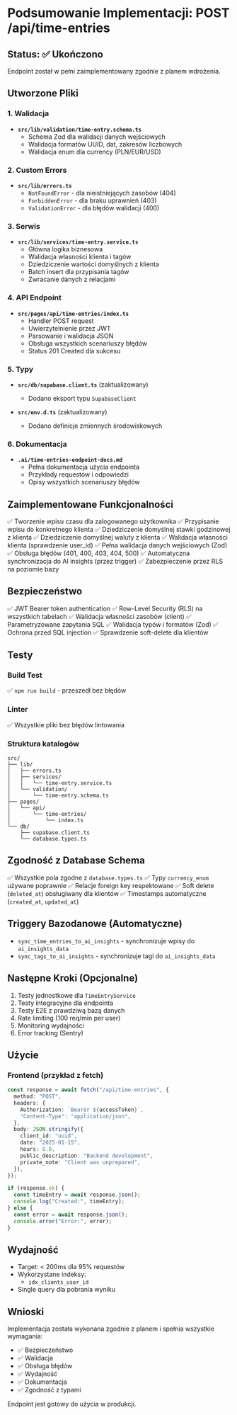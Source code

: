 # Podsumowanie Implementacji: POST /api/time-entries

## Status: ✅ Ukończono

Endpoint został w pełni zaimplementowany zgodnie z planem wdrożenia.

## Utworzone Pliki

### 1. Walidacja

- **`src/lib/validation/time-entry.schema.ts`**
  - Schema Zod dla walidacji danych wejściowych
  - Walidacja formatów UUID, dat, zakresów liczbowych
  - Walidacja enum dla currency (PLN/EUR/USD)

### 2. Custom Errors

- **`src/lib/errors.ts`**
  - `NotFoundError` - dla nieistniejących zasobów (404)
  - `ForbiddenError` - dla braku uprawnień (403)
  - `ValidationError` - dla błędów walidacji (400)

### 3. Serwis

- **`src/lib/services/time-entry.service.ts`**
  - Główna logika biznesowa
  - Walidacja własności klienta i tagów
  - Dziedziczenie wartości domyślnych z klienta
  - Batch insert dla przypisania tagów
  - Zwracanie danych z relacjami

### 4. API Endpoint

- **`src/pages/api/time-entries/index.ts`**
  - Handler POST request
  - Uwierzytelnienie przez JWT
  - Parsowanie i walidacja JSON
  - Obsługa wszystkich scenariuszy błędów
  - Status 201 Created dla sukcesu

### 5. Typy

- **`src/db/supabase.client.ts`** (zaktualizowany)
  - Dodano eksport typu `SupabaseClient`

- **`src/env.d.ts`** (zaktualizowany)
  - Dodano definicje zmiennych środowiskowych

### 6. Dokumentacja

- **`.ai/time-entries-endpoint-docs.md`**
  - Pełna dokumentacja użycia endpointa
  - Przykłady requestów i odpowiedzi
  - Opisy wszystkich scenariuszy błędów

## Zaimplementowane Funkcjonalności

✅ Tworzenie wpisu czasu dla zalogowanego użytkownika
✅ Przypisanie wpisu do konkretnego klienta
✅ Dziedziczenie domyślnej stawki godzinowej z klienta
✅ Dziedziczenie domyślnej waluty z klienta
✅ Walidacja własności klienta (sprawdzenie user_id)
✅ Pełna walidacja danych wejściowych (Zod)
✅ Obsługa błędów (401, 400, 403, 404, 500)
✅ Automatyczna synchronizacja do AI insights (przez trigger)
✅ Zabezpieczenie przez RLS na poziomie bazy

## Bezpieczeństwo

✅ JWT Bearer token authentication
✅ Row-Level Security (RLS) na wszystkich tabelach
✅ Walidacja własności zasobów (client)
✅ Parametryzowane zapytania SQL
✅ Walidacja typów i formatów (Zod)
✅ Ochrona przed SQL injection
✅ Sprawdzenie soft-delete dla klientów

## Testy

### Build Test

✅ `npm run build` - przeszedł bez błędów

### Linter

✅ Wszystkie pliki bez błędów lintowania

### Struktura katalogów

```
src/
├── lib/
│   ├── errors.ts
│   ├── services/
│   │   └── time-entry.service.ts
│   └── validation/
│       └── time-entry.schema.ts
├── pages/
│   └── api/
│       └── time-entries/
│           └── index.ts
└── db/
    ├── supabase.client.ts
    └── database.types.ts
```

## Zgodność z Database Schema

✅ Wszystkie pola zgodne z `database.types.ts`
✅ Typy `currency_enum` używane poprawnie
✅ Relacje foreign key respektowane
✅ Soft delete (`deleted_at`) obsługiwany dla klientów
✅ Timestamps automatyczne (`created_at`, `updated_at`)

## Triggery Bazodanowe (Automatyczne)

- `sync_time_entries_to_ai_insights` - synchronizuje wpisy do `ai_insights_data`
- `sync_tags_to_ai_insights` - synchronizuje tagi do `ai_insights_data`

## Następne Kroki (Opcjonalne)

1. Testy jednostkowe dla `TimeEntryService`
2. Testy integracyjne dla endpointa
3. Testy E2E z prawdziwą bazą danych
4. Rate limiting (100 req/min per user)
5. Monitoring wydajności
6. Error tracking (Sentry)

## Użycie

### Frontend (przykład z fetch)

```typescript
const response = await fetch("/api/time-entries", {
  method: "POST",
  headers: {
    Authorization: `Bearer ${accessToken}`,
    "Content-Type": "application/json",
  },
  body: JSON.stringify({
    client_id: "uuid",
    date: "2025-01-15",
    hours: 8.0,
    public_description: "Backend development",
    private_note: "Client was unprepared",
  }),
});

if (response.ok) {
  const timeEntry = await response.json();
  console.log("Created:", timeEntry);
} else {
  const error = await response.json();
  console.error("Error:", error);
}
```

## Wydajność

- Target: < 200ms dla 95% requestów
- Wykorzystane indeksy:
  - `idx_clients_user_id`
- Single query dla pobrania wyniku

## Wnioski

Implementacja została wykonana zgodnie z planem i spełnia wszystkie wymagania:

- ✅ Bezpieczeństwo
- ✅ Walidacja
- ✅ Obsługa błędów
- ✅ Wydajność
- ✅ Dokumentacja
- ✅ Zgodność z typami

Endpoint jest gotowy do użycia w produkcji.
